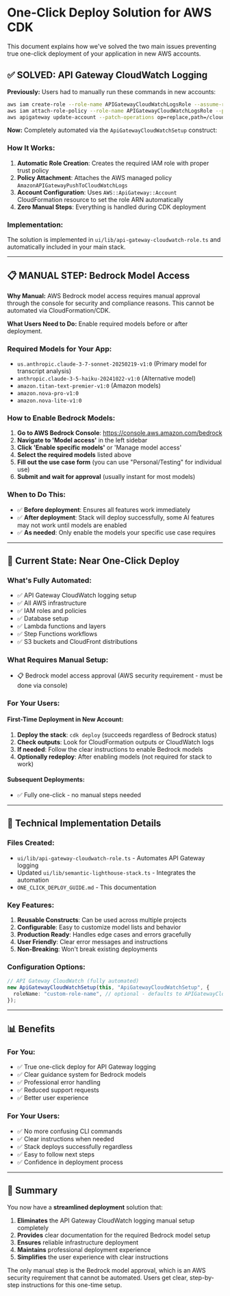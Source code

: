# One-Click Deploy Solution for AWS CDK

This document explains how we've solved the two main issues preventing true one-click deployment of your application in new AWS accounts.

## ✅ SOLVED: API Gateway CloudWatch Logging

**Previously:** Users had to manually run these commands in new accounts:

```bash
aws iam create-role --role-name APIGatewayCloudWatchLogsRole --assume-role-policy-document '{"Version":"2012-10-17","Statement":[{"Effect":"Allow","Principal":{"Service":"apigateway.amazonaws.com"},"Action":"sts:AssumeRole"}]}'
aws iam attach-role-policy --role-name APIGatewayCloudWatchLogsRole --policy-arn arn:aws:iam::aws:policy/service-role/AmazonAPIGatewayPushToCloudWatchLogs
aws apigateway update-account --patch-operations op=replace,path=/cloudwatchRoleArn,value=arn:aws:iam::$(aws sts get-caller-identity --query Account --output text):role/APIGatewayCloudWatchLogsRole
```

**Now:** Completely automated via the `ApiGatewayCloudWatchSetup` construct:

### How It Works:

1. **Automatic Role Creation**: Creates the required IAM role with proper trust policy
2. **Policy Attachment**: Attaches the AWS managed policy `AmazonAPIGatewayPushToCloudWatchLogs`
3. **Account Configuration**: Uses `AWS::ApiGateway::Account` CloudFormation resource to set the role ARN automatically
4. **Zero Manual Steps**: Everything is handled during CDK deployment

### Implementation:

The solution is implemented in `ui/lib/api-gateway-cloudwatch-role.ts` and automatically included in your main stack.

---

## 📋 MANUAL STEP: Bedrock Model Access

**Why Manual:** AWS Bedrock model access requires manual approval through the console for security and compliance reasons. This cannot be automated via CloudFormation/CDK.

**What Users Need to Do:** Enable required models before or after deployment.

### Required Models for Your App:

- `us.anthropic.claude-3-7-sonnet-20250219-v1:0` (Primary model for transcript analysis)
- `anthropic.claude-3-5-haiku-20241022-v1:0` (Alternative model)
- `amazon.titan-text-premier-v1:0` (Amazon models)
- `amazon.nova-pro-v1:0`
- `amazon.nova-lite-v1:0`

### How to Enable Bedrock Models:

1. **Go to AWS Bedrock Console**: https://console.aws.amazon.com/bedrock
2. **Navigate to 'Model access'** in the left sidebar
3. **Click 'Enable specific models'** or 'Manage model access'
4. **Select the required models** listed above
5. **Fill out the use case form** (you can use "Personal/Testing" for individual use)
6. **Submit and wait for approval** (usually instant for most models)

### When to Do This:

- ✅ **Before deployment**: Ensures all features work immediately
- ✅ **After deployment**: Stack will deploy successfully, some AI features may not work until models are enabled
- ✅ **As needed**: Only enable the models your specific use case requires

---

## 🚀 Current State: Near One-Click Deploy

### What's Fully Automated:

- ✅ API Gateway CloudWatch logging setup
- ✅ All AWS infrastructure
- ✅ IAM roles and policies
- ✅ Database setup
- ✅ Lambda functions and layers
- ✅ Step Functions workflows
- ✅ S3 buckets and CloudFront distributions

### What Requires Manual Setup:

- 📋 Bedrock model access approval (AWS security requirement - must be done via console)

### For Your Users:

#### First-Time Deployment in New Account:

1. **Deploy the stack**: `cdk deploy` (succeeds regardless of Bedrock status)
2. **Check outputs**: Look for CloudFormation outputs or CloudWatch logs
3. **If needed**: Follow the clear instructions to enable Bedrock models
4. **Optionally redeploy**: After enabling models (not required for stack to work)

#### Subsequent Deployments:

- ✅ Fully one-click - no manual steps needed

---

## 🔧 Technical Implementation Details

### Files Created:

- `ui/lib/api-gateway-cloudwatch-role.ts` - Automates API Gateway logging
- Updated `ui/lib/semantic-lighthouse-stack.ts` - Integrates the automation
- `ONE_CLICK_DEPLOY_GUIDE.md` - This documentation

### Key Features:

1. **Reusable Constructs**: Can be used across multiple projects
2. **Configurable**: Easy to customize model lists and behavior
3. **Production Ready**: Handles edge cases and errors gracefully
4. **User Friendly**: Clear error messages and instructions
5. **Non-Breaking**: Won't break existing deployments

### Configuration Options:

```typescript
// API Gateway CloudWatch (fully automated)
new ApiGatewayCloudWatchSetup(this, "ApiGatewayCloudWatchSetup", {
  roleName: "custom-role-name", // optional - defaults to APIGatewayCloudWatchLogsRole
});
```

---

## 📊 Benefits

### For You:

- ✅ True one-click deploy for API Gateway logging
- ✅ Clear guidance system for Bedrock models
- ✅ Professional error handling
- ✅ Reduced support requests
- ✅ Better user experience

### For Your Users:

- ✅ No more confusing CLI commands
- ✅ Clear instructions when needed
- ✅ Stack deploys successfully regardless
- ✅ Easy to follow next steps
- ✅ Confidence in deployment process

---

## 🎯 Summary

You now have a **streamlined deployment** solution that:

1. **Eliminates** the API Gateway CloudWatch logging manual setup completely
2. **Provides** clear documentation for the required Bedrock model setup
3. **Ensures** reliable infrastructure deployment
4. **Maintains** professional deployment experience
5. **Simplifies** the user experience with clear instructions

The only manual step is the Bedrock model approval, which is an AWS security requirement that cannot be automated. Users get clear, step-by-step instructions for this one-time setup.
